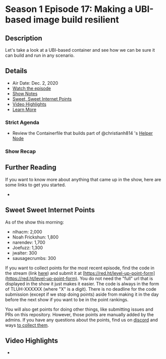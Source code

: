 # Season 1 Episode 17: Making a UBI-based image build resilient

## Description

Let's take a look at a UBI-based container and see how we can be sure it can build and run in any scenario.

## Details

* Air Date: Dec. 2, 2020
* [Watch the episode](https://youtu.be/yEyNdyPy1sY)
* [Show Notes](#show-notes)
* [Sweet, Sweet Internet Points](#sweet-sweet-internet-points)
* [Video Highlights](#video-highlights)
* [Learn More](https://red.ht/leveluphour)

### Strict Agenda

* Review the Containerfile that builds part of @christianh814 's [Helper Node](https://github.com/RedHatOfficial/ocp4-helpernode)

### Show Recap

## Further Reading

If you want to know more about anything that came up in the show, here are some links to get you started.

* 

## Sweet Sweet Internet Points

As of the show this morning:

* nlhacm: 2,000
* Noah Frickshun: 1,800
* narendev: 1,700
* Joefuzz: 1,300
* jwalter: 300
* sausagecrumbs: 300

If you want to collect points for the most recent episode, find the code in the stream (link [here](#details)) and submit it at [https://red.ht/level-up-point-form](https://red.ht/level-up-point-form).
You do not need the "full" url that is displayed in the show it just makes it easier.
The code is always in the form of TLUH-XXXXXX (where "X" is a digit).
There is no deadline for the code submission (except if we stop doing points) aside from making it in the day before the next show if you want to be in the point rankings.

You will also get points for doing other things, like submitting issues and PRs on this repository.
However, those points are manually added by the admins.
If you have any questions about the points, find us on [discord](https://discord.gg/5VMVGJt) and ways [to collect them](../activities.md).

## Video Highlights

* 